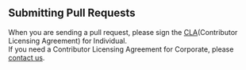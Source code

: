 ## Submitting Pull Requests

When you are sending a pull request, please sign the [CLA](https://cla-assistant.io/kakao/buffalo)(Contributor Licensing Agreement) for Individual.  
If you need a Contributor Licensing Agreement for Corporate, please [contact us](mailto:oss@kakaocorp.com).
